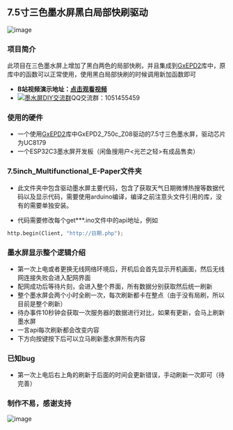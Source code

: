 ## 7.5寸三色墨水屏黑白局部快刷驱动
![image](jpg/109A0671.jpg)

### 项目简介
此项目在三色墨水屏上增加了黑白两色的局部快刷，并且集成到<a target="_blank" href="https://github.com/ZinggJM/GxEPD2">GxEPD2</a>库中，原库中的函数可以正常使用，使用黑白局部快刷的时候调用新加函数即可 <br>
- **B站视频演示地址：[点击观看视频](https://www.bilibili.com/video/BV1Fo4y137n9/?vd_source=a935ffb91a0eac4e16a0461b0709faa9)**<br>
- <a target="_blank" href="https://qm.qq.com/cgi-bin/qm/qr?k=OCk2mwPC4yZn-BBJlH2ehWT-2sHfC7Os&jump_from=webapi&authKey=iFtohDmv6OI7O5aD/0ogd6mODvY5vr837fherj6ruuDCK94UM5KrjicZ2cFO5dHB"><img border="0" src="http://pub.idqqimg.com/wpa/images/group.png" alt="墨水屏DIY交流群" title="墨水屏DIY交流群"></a>QQ交流群：1051455459


### 使用的硬件
- 一个使用<a target="_blank" href="https://github.com/ZinggJM/GxEPD2">GxEPD2</a>库中GxEPD2_750c_Z08驱动的7.5寸三色墨水屏，驱动芯片为UC8179
- 一个ESP32C3墨水屏开发板（闲鱼搜用户<光芒之轻>有成品售卖）

### 7.5inch_Multifunctional_E-Paper文件夹
- 此文件夹中包含驱动墨水屏主要代码，包含了获取天气日期微博热搜等数据代码以及显示代码，需要使用arduino编译，编译之前注意头文件引用的库，没有的需要单独安装。<br>

- 代码需要修改每个get***.ino文件中的api地址，例如  


``` python
http.begin(Client, "http://日期.php");
``` 



### 墨水屏显示整个逻辑介绍
- 第一次上电或者更换无线网络环境后，开机后会首先显示开机画面，然后无线网连接失败会进入配网界面  
- 配网成功后等待片刻，会进入整个界面，所有数据分别获取然后统一刷新
- 整个墨水屏会两个小时全刷一次，每次刷新都卡在整点（由于没有局刷，所以目前是整个刷新）  
- 待办事件10秒钟会获取一次服务器的数据进行对比，如果有更新，会马上刷新墨水屏  
- 一言api每次刷新都会改变内容  
- 下方向按键按下后可以立马刷新墨水屏所有内容  

### 已知bug
- 第一次上电后右上角的刷新于后面的时间会更新错误，手动刷新一次即可（待完善）  


### 制作不易，感谢支持
![image](jpg/109A0671.jpg)
